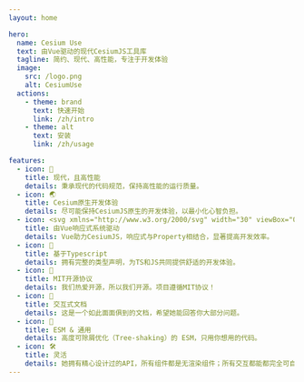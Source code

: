 ```yaml
---
layout: home

hero:
  name: Cesium Use
  text: 由Vue驱动的现代CesiumJS工具库
  tagline: 简约、现代、高性能，专注于开发体验
  image:
    src: /logo.png
    alt: CesiumUse
  actions:
    - theme: brand
      text: 快速开始
      link: /zh/intro
    - theme: alt
      text: 安装
      link: /zh/usage

features:
  - icon: 🚀
    title: 现代，且高性能
    details: 秉承现代的代码规范，保持高性能的运行质量。
  - icon: 🌏
    title: Cesium原生开发体验
    details: 尽可能保持CesiumJS原生的开发体验，以最小化心智负担。
  - icon: <svg xmlns="http://www.w3.org/2000/svg" width="30" viewBox="0 0 256 220.8"><path fill="#41B883" d="M204.8 0H256L128 220.8 0 0h97.92L128 51.2 157.44 0h47.36Z"></path><path fill="#41B883" d="m0 0 128 220.8L256 0h-51.2L128 132.48 50.56 0H0Z"></path><path fill="#35495E" d="M50.56 0 128 133.12 204.8 0h-47.36L128 51.2 97.92 0H50.56Z"></path></svg>
    title: 由Vue响应式系统驱动
    details: Vue助力CesiumJS，响应式与Property相结合，显著提高开发效率。
  - icon: 🦾
    title: 基于Typescript
    details: 拥有完整的类型声明，为TS和JS共同提供舒适的开发体验。
  - icon: 👐
    title: MIT开源协议
    details: 我们热爱开源，所以我们开源。项目遵循MIT协议！
  - icon: 📝
    title: 交互式文档
    details: 这是一个如此面面俱到的文档，希望她能回答你大部分问题。
  - icon: 🎄
    title: ESM & 通用
    details: 高度可除屑优化（Tree-shaking）的 ESM，只用你想用的代码。
  - icon: 🛠
    title: 灵活
    details: 她拥有精心设计过的API，所有组件都是无渲染组件；所有交互都能都完全可自定义。
---
```

